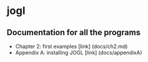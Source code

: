 # jogl

## Documentation for all the programs

- Chapter 2: first examples [link] (docs/ch2.md)
- Appendix A: installing JOGL [link] (docs/appendixA)
